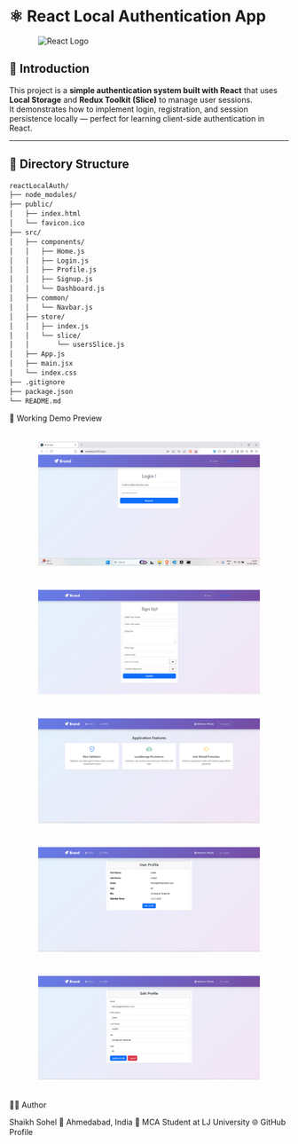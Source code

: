 # ⚛️ React Local Authentication App

<img src="https://upload.wikimedia.org/wikipedia/commons/a/a7/React-icon.svg" alt="React Logo" width="400" style="display: block; margin: 0 auto;" />

## 🚀 Introduction

This project is a **simple authentication system built with React** that uses **Local Storage** and **Redux Toolkit (Slice)** to manage user sessions.  
It demonstrates how to implement login, registration, and session persistence locally — perfect for learning client-side authentication in React.

---

## 📂 Directory Structure

```bash
reactLocalAuth/
├── node_modules/
├── public/
│   ├── index.html
│   └── favicon.ico
├── src/
│   ├── components/
│   │   ├── Home.js
│   │   ├── Login.js
│   │   ├── Profile.js
│   │   ├── Signup.js
│   │   └── Dashboard.js
│   ├── common/
│   │   └── Navbar.js
│   ├── store/
│   │   ├── index.js
│   │   └── slice/
│   │       └── usersSlice.js
│   ├── App.js
│   ├── main.jsx
│   └── index.css
├── .gitignore
├── package.json
└── README.md
```

🧠 Working Demo Preview
<div align="center">
  <img src="./screenshot/s1.png" alt="Screenshot 1" width="400" style="margin: 20px;" />
  <img src="./screenshot/s2.png" alt="Screenshot 2" width="400" style="margin: 20px;" />
  <img src="./screenshot/s3.png" alt="Screenshot 3" width="400" style="margin: 20px;" />
  <img src="./screenshot/s4.png" alt="Screenshot 4" width="400" style="margin: 20px;" />
  <img src="./screenshot/s5.png" alt="Screenshot 5" width="400" style="margin: 20px;" />
</div>


👨‍💻 Author

Shaikh Sohel
📍 Ahmedabad, India
💼 MCA Student at LJ University
🌐 GitHub Profile
